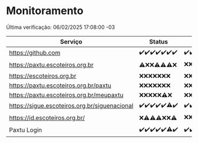 # Monitoramento

Última verificação: 06/02/2025 17:08:00 -03

|Serviço|Status|Últimas 24h|
|---|---|---|
|https://github.com|<span title="2025-01-30: OK=23">✔️</span><span title="2025-01-31: OK=23">✔️</span><span title="2025-02-01: OK=23">✔️</span><span title="2025-02-02: OK=23">✔️</span><span title="2025-02-03: OK=23">✔️</span><span title="2025-02-04: OK=23">✔️</span><span title="2025-02-05: OK=19">✔️</span>|<span title="05/02/2025 17:09:00 -03 : 200">✔️</span><span title="05/02/2025 18:08:00 -03 : 200">✔️</span><span title="05/02/2025 19:07:00 -03 : 200">✔️</span><span title="05/02/2025 20:07:00 -03 : 200">✔️</span><span title="05/02/2025 21:40:00 -03 : 200">✔️</span><span title="05/02/2025 23:08:00 -03 : 200">✔️</span><span title="06/02/2025 00:12:00 -03 : 200">✔️</span><span title="06/02/2025 01:10:00 -03 : 200">✔️</span><span title="06/02/2025 02:08:00 -03 : 200">✔️</span><span title="06/02/2025 03:12:00 -03 : 200">✔️</span><span title="06/02/2025 04:08:00 -03 : 200">✔️</span><span title="06/02/2025 05:11:00 -03 : 200">✔️</span><span title="06/02/2025 06:08:00 -03 : 200">✔️</span><span title="06/02/2025 07:08:00 -03 : 200">✔️</span><span title="06/02/2025 08:06:00 -03 : 200">✔️</span><span title="06/02/2025 09:15:00 -03 : 200">✔️</span><span title="06/02/2025 10:15:00 -03 : 200">✔️</span><span title="06/02/2025 11:08:00 -03 : 200">✔️</span><span title="06/02/2025 12:08:00 -03 : 200">✔️</span><span title="06/02/2025 13:08:00 -03 : 200">✔️</span><span title="06/02/2025 14:07:00 -03 : 200">✔️</span><span title="06/02/2025 15:11:00 -03 : 200">✔️</span><span title="06/02/2025 16:06:00 -03 : 200">✔️</span><span title="06/02/2025 17:08:00 -03 : 200">✔️</span>|
|https://paxtu.escoteiros.org.br|<span title="2025-01-30: OK=1, Falhas=22">⚠️</span><span title="2025-01-31: Falhas=23">❌</span><span title="2025-02-01: Falhas=23">❌</span><span title="2025-02-02: OK=1, Falhas=22">⚠️</span><span title="2025-02-03: OK=4, Falhas=19">⚠️</span><span title="2025-02-04: OK=3, Falhas=20">⚠️</span><span title="2025-02-05: Falhas=19">❌</span>|<span title="05/02/2025 17:09:00 -03 : 403">❌</span><span title="05/02/2025 18:08:00 -03 : 403">❌</span><span title="05/02/2025 19:07:00 -03 : 200">✔️</span><span title="05/02/2025 20:07:00 -03 : 403">❌</span><span title="05/02/2025 21:40:00 -03 : 403">❌</span><span title="05/02/2025 23:08:00 -03 : 403">❌</span><span title="06/02/2025 00:12:00 -03 : 403">❌</span><span title="06/02/2025 01:10:00 -03 : 403">❌</span><span title="06/02/2025 02:08:00 -03 : 403">❌</span><span title="06/02/2025 03:12:00 -03 : 200">✔️</span><span title="06/02/2025 04:08:00 -03 : 403">❌</span><span title="06/02/2025 05:11:00 -03 : 403">❌</span><span title="06/02/2025 06:08:00 -03 : 403">❌</span><span title="06/02/2025 07:08:00 -03 : 403">❌</span><span title="06/02/2025 08:06:00 -03 : 403">❌</span><span title="06/02/2025 09:15:00 -03 : 403">❌</span><span title="06/02/2025 10:15:00 -03 : 403">❌</span><span title="06/02/2025 11:08:00 -03 : 403">❌</span><span title="06/02/2025 12:08:00 -03 : 403">❌</span><span title="06/02/2025 13:08:00 -03 : 403">❌</span><span title="06/02/2025 14:07:00 -03 : 403">❌</span><span title="06/02/2025 15:11:00 -03 : 403">❌</span><span title="06/02/2025 16:06:00 -03 : 403">❌</span><span title="06/02/2025 17:08:00 -03 : 403">❌</span>|
|https://escoteiros.org.br|<span title="2025-01-30: Falhas=23">❌</span><span title="2025-01-31: Falhas=23">❌</span><span title="2025-02-01: Falhas=23">❌</span><span title="2025-02-02: Falhas=23">❌</span><span title="2025-02-03: Falhas=23">❌</span><span title="2025-02-04: Falhas=23">❌</span><span title="2025-02-05: Falhas=19">❌</span>|<span title="05/02/2025 17:09:00 -03 : 403">❌</span><span title="05/02/2025 18:08:00 -03 : 403">❌</span><span title="05/02/2025 19:07:00 -03 : 403">❌</span><span title="05/02/2025 20:07:00 -03 : 403">❌</span><span title="05/02/2025 21:40:00 -03 : 403">❌</span><span title="05/02/2025 23:08:00 -03 : 403">❌</span><span title="06/02/2025 00:12:00 -03 : 403">❌</span><span title="06/02/2025 01:10:00 -03 : 403">❌</span><span title="06/02/2025 02:08:00 -03 : 403">❌</span><span title="06/02/2025 03:12:00 -03 : 403">❌</span><span title="06/02/2025 04:08:00 -03 : 403">❌</span><span title="06/02/2025 05:11:00 -03 : 403">❌</span><span title="06/02/2025 06:08:00 -03 : 403">❌</span><span title="06/02/2025 07:08:00 -03 : 403">❌</span><span title="06/02/2025 08:06:00 -03 : 403">❌</span><span title="06/02/2025 09:15:00 -03 : 403">❌</span><span title="06/02/2025 10:15:00 -03 : 403">❌</span><span title="06/02/2025 11:08:00 -03 : 403">❌</span><span title="06/02/2025 12:08:00 -03 : 403">❌</span><span title="06/02/2025 13:08:00 -03 : 403">❌</span><span title="06/02/2025 14:07:00 -03 : 403">❌</span><span title="06/02/2025 15:11:00 -03 : 403">❌</span><span title="06/02/2025 16:06:00 -03 : 403">❌</span><span title="06/02/2025 17:08:00 -03 : 403">❌</span>|
|https://paxtu.escoteiros.org.br/paxtu|<span title="2025-01-30: Falhas=23">❌</span><span title="2025-01-31: Falhas=23">❌</span><span title="2025-02-01: Falhas=23">❌</span><span title="2025-02-02: Falhas=23">❌</span><span title="2025-02-03: Falhas=23">❌</span><span title="2025-02-04: Falhas=23">❌</span><span title="2025-02-05: Falhas=19">❌</span>|<span title="05/02/2025 17:09:00 -03 : 403">❌</span><span title="05/02/2025 18:08:00 -03 : 403">❌</span><span title="05/02/2025 19:07:00 -03 : 403">❌</span><span title="05/02/2025 20:07:00 -03 : 403">❌</span><span title="05/02/2025 21:40:00 -03 : 403">❌</span><span title="05/02/2025 23:08:00 -03 : 403">❌</span><span title="06/02/2025 00:12:00 -03 : 403">❌</span><span title="06/02/2025 01:10:00 -03 : 403">❌</span><span title="06/02/2025 02:08:00 -03 : 403">❌</span><span title="06/02/2025 03:12:00 -03 : 403">❌</span><span title="06/02/2025 04:08:00 -03 : 403">❌</span><span title="06/02/2025 05:11:00 -03 : 403">❌</span><span title="06/02/2025 06:08:00 -03 : 403">❌</span><span title="06/02/2025 07:08:00 -03 : 403">❌</span><span title="06/02/2025 08:06:00 -03 : 403">❌</span><span title="06/02/2025 09:15:00 -03 : 403">❌</span><span title="06/02/2025 10:15:00 -03 : 403">❌</span><span title="06/02/2025 11:08:00 -03 : 403">❌</span><span title="06/02/2025 12:08:00 -03 : 403">❌</span><span title="06/02/2025 13:08:00 -03 : 403">❌</span><span title="06/02/2025 14:07:00 -03 : 403">❌</span><span title="06/02/2025 15:11:00 -03 : 403">❌</span><span title="06/02/2025 16:06:00 -03 : 403">❌</span><span title="06/02/2025 17:08:00 -03 : 403">❌</span>|
|https://paxtu.escoteiros.org.br/meupaxtu|<span title="2025-01-30: Falhas=23">❌</span><span title="2025-01-31: Falhas=23">❌</span><span title="2025-02-01: Falhas=23">❌</span><span title="2025-02-02: Falhas=23">❌</span><span title="2025-02-03: Falhas=23">❌</span><span title="2025-02-04: OK=1, Falhas=22">⚠️</span><span title="2025-02-05: Falhas=19">❌</span>|<span title="05/02/2025 17:09:00 -03 : 403">❌</span><span title="05/02/2025 18:08:00 -03 : 403">❌</span><span title="05/02/2025 19:07:00 -03 : 403">❌</span><span title="05/02/2025 20:07:00 -03 : 403">❌</span><span title="05/02/2025 21:40:00 -03 : 403">❌</span><span title="05/02/2025 23:08:00 -03 : 403">❌</span><span title="06/02/2025 00:12:00 -03 : 403">❌</span><span title="06/02/2025 01:10:00 -03 : 403">❌</span><span title="06/02/2025 02:08:00 -03 : 403">❌</span><span title="06/02/2025 03:12:00 -03 : 403">❌</span><span title="06/02/2025 04:08:00 -03 : 403">❌</span><span title="06/02/2025 05:11:00 -03 : 403">❌</span><span title="06/02/2025 06:08:00 -03 : 403">❌</span><span title="06/02/2025 07:08:00 -03 : 403">❌</span><span title="06/02/2025 08:06:00 -03 : 403">❌</span><span title="06/02/2025 09:15:00 -03 : 403">❌</span><span title="06/02/2025 10:15:00 -03 : 403">❌</span><span title="06/02/2025 11:08:00 -03 : 403">❌</span><span title="06/02/2025 12:08:00 -03 : 403">❌</span><span title="06/02/2025 13:08:00 -03 : 403">❌</span><span title="06/02/2025 14:07:00 -03 : 403">❌</span><span title="06/02/2025 15:11:00 -03 : 403">❌</span><span title="06/02/2025 16:06:00 -03 : 403">❌</span><span title="06/02/2025 17:08:00 -03 : 403">❌</span>|
|https://sigue.escoteiros.org.br/siguenacional|<span title="2025-01-30: OK=23">✔️</span><span title="2025-01-31: OK=23">✔️</span><span title="2025-02-01: OK=23">✔️</span><span title="2025-02-02: OK=23">✔️</span><span title="2025-02-03: OK=23">✔️</span><span title="2025-02-04: OK=21, Falhas=2">⚠️</span><span title="2025-02-05: OK=19">✔️</span>|<span title="05/02/2025 17:09:00 -03 : 200">✔️</span><span title="05/02/2025 18:08:00 -03 : 200">✔️</span><span title="05/02/2025 19:07:00 -03 : 200">✔️</span><span title="05/02/2025 20:07:00 -03 : 200">✔️</span><span title="05/02/2025 21:40:00 -03 : 200">✔️</span><span title="05/02/2025 23:08:00 -03 : 200">✔️</span><span title="06/02/2025 00:12:00 -03 : 200">✔️</span><span title="06/02/2025 01:10:00 -03 : 200">✔️</span><span title="06/02/2025 02:08:00 -03 : 200">✔️</span><span title="06/02/2025 03:12:00 -03 : 200">✔️</span><span title="06/02/2025 04:08:00 -03 : 200">✔️</span><span title="06/02/2025 05:11:00 -03 : 200">✔️</span><span title="06/02/2025 06:08:00 -03 : 200">✔️</span><span title="06/02/2025 07:08:00 -03 : 200">✔️</span><span title="06/02/2025 08:06:00 -03 : 200">✔️</span><span title="06/02/2025 09:15:00 -03 : 200">✔️</span><span title="06/02/2025 10:15:00 -03 : 200">✔️</span><span title="06/02/2025 11:08:00 -03 : 200">✔️</span><span title="06/02/2025 12:08:00 -03 : 200">✔️</span><span title="06/02/2025 13:08:00 -03 : 200">✔️</span><span title="06/02/2025 14:07:00 -03 : 200">✔️</span><span title="06/02/2025 15:11:00 -03 : 200">✔️</span><span title="06/02/2025 16:06:00 -03 : 200">✔️</span><span title="06/02/2025 17:08:00 -03 : 200">✔️</span>|
|https://id.escoteiros.org.br/|<span title="2025-01-30: Falhas=23">❌</span><span title="2025-01-31: OK=1, Falhas=22">⚠️</span><span title="2025-02-01: OK=1, Falhas=22">⚠️</span><span title="2025-02-02: OK=2, Falhas=21">⚠️</span><span title="2025-02-03: Falhas=23">❌</span><span title="2025-02-04: Falhas=23">❌</span><span title="2025-02-05: OK=2, Falhas=17">⚠️</span>|<span title="05/02/2025 17:09:00 -03 : 403">❌</span><span title="05/02/2025 18:08:00 -03 : 403">❌</span><span title="05/02/2025 19:07:00 -03 : 403">❌</span><span title="05/02/2025 20:07:00 -03 : 200">✔️</span><span title="05/02/2025 21:40:00 -03 : 403">❌</span><span title="05/02/2025 23:08:00 -03 : 403">❌</span><span title="06/02/2025 00:12:00 -03 : 403">❌</span><span title="06/02/2025 01:10:00 -03 : 403">❌</span><span title="06/02/2025 02:08:00 -03 : 403">❌</span><span title="06/02/2025 03:12:00 -03 : 403">❌</span><span title="06/02/2025 04:08:00 -03 : 403">❌</span><span title="06/02/2025 05:11:00 -03 : 200">✔️</span><span title="06/02/2025 06:08:00 -03 : 403">❌</span><span title="06/02/2025 07:08:00 -03 : 403">❌</span><span title="06/02/2025 08:06:00 -03 : 403">❌</span><span title="06/02/2025 09:15:00 -03 : 403">❌</span><span title="06/02/2025 10:15:00 -03 : 403">❌</span><span title="06/02/2025 11:08:00 -03 : 403">❌</span><span title="06/02/2025 12:08:00 -03 : 200">✔️</span><span title="06/02/2025 13:08:00 -03 : 403">❌</span><span title="06/02/2025 14:07:00 -03 : 200">✔️</span><span title="06/02/2025 15:11:00 -03 : 403">❌</span><span title="06/02/2025 16:06:00 -03 : 403">❌</span><span title="06/02/2025 17:08:00 -03 : 403">❌</span>|
|Paxtu Login|<span title="2025-01-30: OK=23">✔️</span><span title="2025-01-31: OK=23">✔️</span><span title="2025-02-01: OK=23">✔️</span><span title="2025-02-02: OK=23">✔️</span><span title="2025-02-03: OK=23">✔️</span><span title="2025-02-04: OK=21, Falhas=2">⚠️</span><span title="2025-02-05: OK=19">✔️</span>|<span title="05/02/2025 17:09:00 -03 : 200">✔️</span><span title="05/02/2025 18:08:00 -03 : 200">✔️</span><span title="05/02/2025 19:07:00 -03 : 200">✔️</span><span title="05/02/2025 20:07:00 -03 : 200">✔️</span><span title="05/02/2025 21:40:00 -03 : 200">✔️</span><span title="05/02/2025 23:08:00 -03 : 200">✔️</span><span title="06/02/2025 00:12:00 -03 : 200">✔️</span><span title="06/02/2025 01:10:00 -03 : 200">✔️</span><span title="06/02/2025 02:08:00 -03 : 200">✔️</span><span title="06/02/2025 03:12:00 -03 : 200">✔️</span><span title="06/02/2025 04:08:00 -03 : 200">✔️</span><span title="06/02/2025 05:11:00 -03 : 200">✔️</span><span title="06/02/2025 06:08:00 -03 : 200">✔️</span><span title="06/02/2025 07:08:00 -03 : 200">✔️</span><span title="06/02/2025 08:06:00 -03 : 200">✔️</span><span title="06/02/2025 09:15:00 -03 : 200">✔️</span><span title="06/02/2025 10:15:00 -03 : 200">✔️</span><span title="06/02/2025 11:08:00 -03 : 200">✔️</span><span title="06/02/2025 12:08:00 -03 : 200">✔️</span><span title="06/02/2025 13:08:00 -03 : 200">✔️</span><span title="06/02/2025 14:07:00 -03 : 200">✔️</span><span title="06/02/2025 15:11:00 -03 : 200">✔️</span><span title="06/02/2025 16:06:00 -03 : 200">✔️</span><span title="06/02/2025 17:08:00 -03 : 200">✔️</span>|
